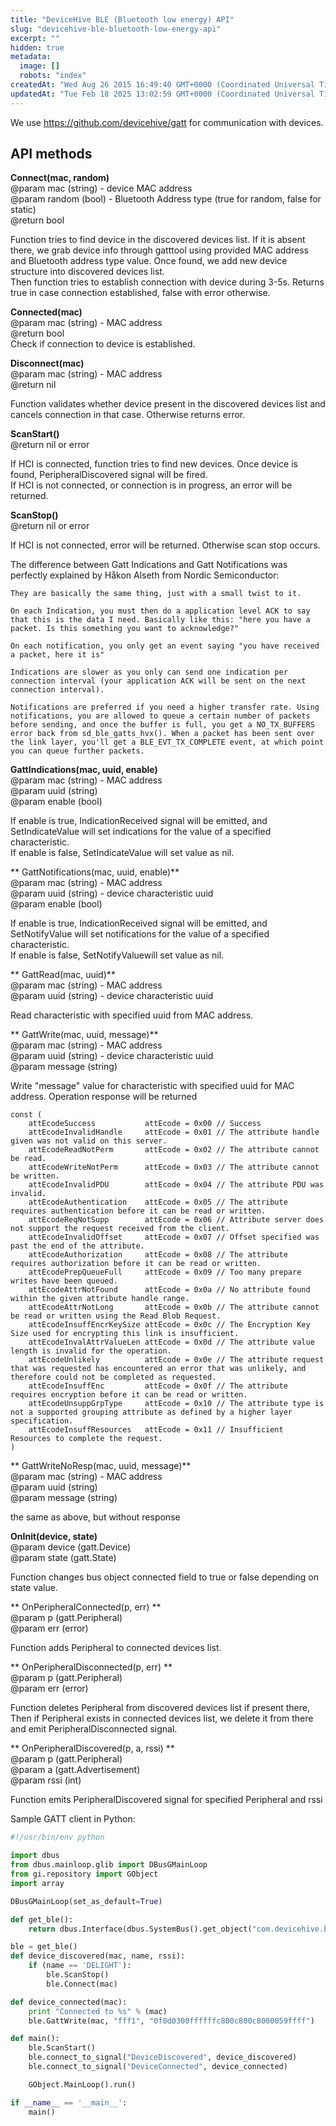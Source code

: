 ```yaml
---
title: "DeviceHive BLE (Bluetooth low energy) API"
slug: "devicehive-ble-bluetooth-low-energy-api"
excerpt: ""
hidden: true
metadata: 
  image: []
  robots: "index"
createdAt: "Wed Aug 26 2015 16:49:40 GMT+0000 (Coordinated Universal Time)"
updatedAt: "Tue Feb 18 2025 13:02:59 GMT+0000 (Coordinated Universal Time)"
---
```

We use <https://github.com/devicehive/gatt> for communication with devices.

## API methods

**Connect(mac, random)**  
@param mac (string) - device MAC address  
@param random (bool) - Bluetooth Address type (true for random, false for static)  
@return bool 

Function tries to find device in the discovered devices list. If it is absent there, we grab device info through gatttool using provided MAC address and Bluetooth address type value. Once found, we add new device structure into discovered devices list.  
Then function tries to establish connection with device during 3-5s. Returns true in case connection established, false with error otherwise.

**Connected(mac)**  
@param mac (string) - MAC address  
@return bool  
Check if connection to device is established.

**Disconnect(mac)**  
@param mac (string) - MAC address  
@return nil

Function validates whether device present in the discovered devices list and cancels connection in that case. Otherwise returns error.

**ScanStart()**  
@return nil or error

If HCI is connected, function tries to find new devices. Once device is found, PeripheralDiscovered signal will be fired.  
If HCI is not connected, or connection is in progress, an error will be returned.

**ScanStop()**  
@return nil or error

If HCI is not connected, error will be returned. Otherwise scan stop occurs.

The difference between Gatt Indications and Gatt Notifications was perfectly explained by Håkon Alseth from Nordic Semiconductor:

```
They are basically the same thing, just with a small twist to it.

On each Indication, you must then do a application level ACK to say that this is the data I need. Basically like this: "here you have a packet. Is this something you want to acknowledge?"

On each notification, you only get an event saying "you have received a packet, here it is"

Indications are slower as you only can send one indication per connection interval (your application ACK will be sent on the next connection interval).

Notifications are preferred if you need a higher transfer rate. Using notifications, you are allowed to queue a certain number of packets before sending, and once the buffer is full, you get a NO_TX_BUFFERS error back from sd_ble_gatts_hvx(). When a packet has been sent over the link layer, you'll get a BLE_EVT_TX_COMPLETE event, at which point you can queue further packets.
```

**GattIndications(mac, uuid, enable)**  
@param mac (string) - MAC address  
@param uuid (string)  
@param enable (bool)

If enable is true, IndicationReceived signal will be emitted, and SetIndicateValue will set indications for the value of a specified characteristic.  
If enable is false, SetIndicateValue will set value as nil.

** GattNotifications(mac, uuid, enable)**  
@param mac (string) - MAC address  
@param uuid (string) - device characteristic uuid  
@param enable (bool)

If enable is true, IndicationReceived signal will be emitted, and SetNotifyValue will set notifications for the value of a specified characteristic.  
If enable is false, SetNotifyValuewill set value as nil.

** GattRead(mac, uuid)**  
@param mac (string) - MAC address  
@param uuid (string) - device characteristic uuid

Read characteristic with specified uuid from MAC address.

** GattWrite(mac, uuid, message)**  
@param mac (string) - MAC address  
@param uuid (string) - device characteristic uuid  
@param message (string)

Write "message" value for characteristic with specified uuid for MAC address. Operation response will be returned

```
const (
	attEcodeSuccess           attEcode = 0x00 // Success
	attEcodeInvalidHandle     attEcode = 0x01 // The attribute handle given was not valid on this server.
	attEcodeReadNotPerm       attEcode = 0x02 // The attribute cannot be read.
	attEcodeWriteNotPerm      attEcode = 0x03 // The attribute cannot be written.
	attEcodeInvalidPDU        attEcode = 0x04 // The attribute PDU was invalid.
	attEcodeAuthentication    attEcode = 0x05 // The attribute requires authentication before it can be read or written.
	attEcodeReqNotSupp        attEcode = 0x06 // Attribute server does not support the request received from the client.
	attEcodeInvalidOffset     attEcode = 0x07 // Offset specified was past the end of the attribute.
	attEcodeAuthorization     attEcode = 0x08 // The attribute requires authorization before it can be read or written.
	attEcodePrepQueueFull     attEcode = 0x09 // Too many prepare writes have been queued.
	attEcodeAttrNotFound      attEcode = 0x0a // No attribute found within the given attribute handle range.
	attEcodeAttrNotLong       attEcode = 0x0b // The attribute cannot be read or written using the Read Blob Request.
	attEcodeInsuffEncrKeySize attEcode = 0x0c // The Encryption Key Size used for encrypting this link is insufficient.
	attEcodeInvalAttrValueLen attEcode = 0x0d // The attribute value length is invalid for the operation.
	attEcodeUnlikely          attEcode = 0x0e // The attribute request that was requested has encountered an error that was unlikely, and therefore could not be completed as requested.
	attEcodeInsuffEnc         attEcode = 0x0f // The attribute requires encryption before it can be read or written.
	attEcodeUnsuppGrpType     attEcode = 0x10 // The attribute type is not a supported grouping attribute as defined by a higher layer specification.
	attEcodeInsuffResources   attEcode = 0x11 // Insufficient Resources to complete the request.
)

```

** GattWriteNoResp(mac, uuid, message)**  
@param mac (string) - MAC address  
@param uuid (string)  
@param message (string)

the same as above, but without response

**OnInit(device, state)**  
@param device (gatt.Device)  
@param state (gatt.State)

Function changes bus object connected field to true or false depending on state value.

** OnPeripheralConnected(p, err) **  
@param p (gatt.Peripheral)  
@param err (error)

Function adds Peripheral to connected devices list.

** OnPeripheralDisconnected(p, err) **  
@param p (gatt.Peripheral)  
@param err (error)

Function deletes Peripheral from discovered devices list if present there,  
Then if Peripheral exists in connected devices list, we delete it from there and emit PeripheralDisconnected signal.

** OnPeripheralDiscovered(p, a, rssi) **  
@param p (gatt.Peripheral)  
@param a (gatt.Advertisement)  
@param rssi (int)

Function emits PeripheralDiscovered signal for specified Peripheral and rssi

Sample GATT client in Python:

```python
#!/usr/bin/env python

import dbus
from dbus.mainloop.glib import DBusGMainLoop
from gi.repository import GObject
import array

DBusGMainLoop(set_as_default=True)

def get_ble():
    return dbus.Interface(dbus.SystemBus().get_object("com.devicehive.bluetooth", '/com/devicehive/bluetooth'), "com.devicehive.bluetooth")

ble = get_ble()
def device_discovered(mac, name, rssi):
    if (name == 'DELIGHT'):
        ble.ScanStop()
        ble.Connect(mac)

def device_connected(mac):
    print "Connected to %s" % (mac)
    ble.GattWrite(mac, "fff1", "0f0d0300ffffffc800c800c8000059ffff")

def main():
    ble.ScanStart()
    ble.connect_to_signal("DeviceDiscovered", device_discovered)
    ble.connect_to_signal("DeviceConnected", device_connected)

    GObject.MainLoop().run()

if __name__ == '__main__':
    main()
```
